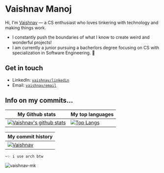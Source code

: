 # Vaishnav Manoj
Hi, I'm [Vaishnav](https://vaishnav.tech) — a CS enthusiast who loves tinkering with technology and making things work. 
* I constantly push the boundaries of what I know to create weird and wonderful projects!
* I am currently a junior pursuing a bacherlors degree focusing on CS with specialization in Software Engineering. 🚀


## Get in touch
- LinkedIn: [`vaishnav/linkedin`](https://vaishnav.tech/linkedin)
- Email: [`vaishnav/email`](https://vaishnav.tech/email)


## Info on my commits...

| My Github stats | My top languages |
|---|---|
| [![Vaishnav's github stats](https://github-readme-stats.vercel.app/api?username=vaishnav-mk&show_icons=true&theme=dark)](https://github.com/vaishnav-mk) | [![Top Langs](https://github-readme-stats.vercel.app/api/top-langs/?username=vaishnav-mk&layout=compact&theme=dark)](https://github.com/vaishnav-mk) | 

| My commit history |
|---|
|[![Vaishnav](https://github-readme-activity-graph.cyclic.app/graph?username=vaishnav-mk&bg_color=151515&color=c1c0c1&line=ffffff&point=403d3d&area=true&hide_border=true)](https://github.com/ashutosh00710/github-readme-activity-graph) |


`~✨ i use arch btw`
<p align="left"><img src="https://komarev.com/ghpvc/?username=vaishnav-mk&color=grey" alt="vaishnav-mk"/></p>
